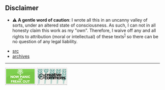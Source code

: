 ## Disclaimer

- **⚠️ A gentle word of caution**: I wrote all this in an uncanny valley of sorts, under an altered state of consciousness. As such, I can not in all honesty claim this work as my "own". Therefore, I waive off any and all rights to attribution (moral or intellectual) of these texts<sup>[1](https://www.lexology.com/commentary/intellectual-property/india/saikrishna-associates/moral-rights-can-authors-waive-their-special-rights)</sup> so there can be no question of any legal liability.

* [src](src)
* [archives](archives)

---

![](attachments/2023-03-07-15-59-20.png)
![](attachments/2023-03-07-15-59-28.png)
